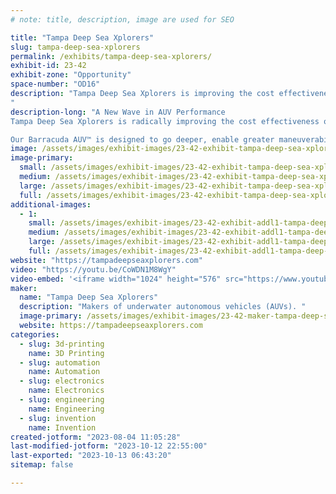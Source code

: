 ```yaml
---
# note: title, description, image are used for SEO

title: "Tampa Deep Sea Xplorers"
slug: tampa-deep-sea-xplorers
permalink: /exhibits/tampa-deep-sea-xplorers/
exhibit-id: 23-42
exhibit-zone: "Opportunity"
space-number: "OD16"
description: "Tampa Deep Sea Xplorers is improving the cost effectiveness of underwater exploration.
"
description-long: "A New Wave in AUV Performance
Tampa Deep Sea Xplorers is radically improving the cost effectiveness of underwater exploration and data collection.

Our Barracuda AUV™ is designed to go deeper, enable greater maneuverability, collect more data in less time, and provide a lower cost solution to fit a wider range of budgets."
image: /assets/images/exhibit-images/23-42-exhibit-tampa-deep-sea-xplorers-barracuda-banner-1600x900-16x9-large.jpg
image-primary: 
  small: /assets/images/exhibit-images/23-42-exhibit-tampa-deep-sea-xplorers-barracuda-banner-1600x900-16x9-small.jpg
  medium: /assets/images/exhibit-images/23-42-exhibit-tampa-deep-sea-xplorers-barracuda-banner-1600x900-16x9-medium.jpg
  large: /assets/images/exhibit-images/23-42-exhibit-tampa-deep-sea-xplorers-barracuda-banner-1600x900-16x9-large.jpg
  full: /assets/images/exhibit-images/23-42-exhibit-tampa-deep-sea-xplorers-barracuda-banner-1600x900-16x9-full.jpg
additional-images: 
  - 1:
    small: /assets/images/exhibit-images/23-42-exhibit-addl1-tampa-deep-sea-xplorers-xprize-team-photo-small.jpg
    medium: /assets/images/exhibit-images/23-42-exhibit-addl1-tampa-deep-sea-xplorers-xprize-team-photo-medium.jpg
    large: /assets/images/exhibit-images/23-42-exhibit-addl1-tampa-deep-sea-xplorers-xprize-team-photo-large.jpg
    full: /assets/images/exhibit-images/23-42-exhibit-addl1-tampa-deep-sea-xplorers-xprize-team-photo-full.jpg
website: "https://tampadeepseaxplorers.com"
video: "https://youtu.be/CoWDN1M8WgY"
video-embed: '<iframe width="1024" height="576" src="https://www.youtube.com/embed/CoWDN1M8WgY?feature=oembed" frameborder="0" allow="accelerometer; autoplay; clipboard-write; encrypted-media; gyroscope; picture-in-picture; web-share" allowfullscreen title="Meet the Affordable Barracuda AUV"></iframe>'
maker: 
  name: "Tampa Deep Sea Xplorers"
  description: "Makers of underwater autonomous vehicles (AUVs). "
  image-primary: /assets/images/exhibit-images/23-42-maker-tampa-deep-sea-xplorers-tdsx-logo-2-medium.png
  website: https://tampadeepseaxplorers.com
categories: 
  - slug: 3d-printing
    name: 3D Printing
  - slug: automation
    name: Automation
  - slug: electronics
    name: Electronics
  - slug: engineering
    name: Engineering
  - slug: invention
    name: Invention
created-jotform: "2023-08-04 11:05:28"
last-modified-jotform: "2023-10-12 22:55:00"
last-exported: "2023-10-13 06:43:20"
sitemap: false

---
```


